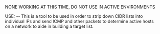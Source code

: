 NONE WORKING AT THIS TIME, DO NOT USE IN ACTIVE ENVIRONMENTS

USE:
-- This is a tool to be used in order to strip down CIDR lists into individual IPs and send ICMP and other packets to determine active hosts on a network to aide in building a target list.
